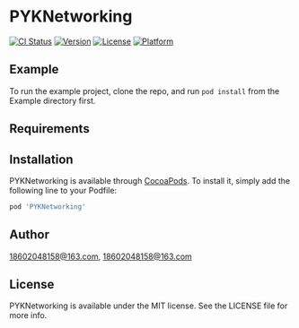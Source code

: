 # PYKNetworking

[![CI Status](https://img.shields.io/travis/18602048158@163.com/PYKNetworking.svg?style=flat)](https://travis-ci.org/18602048158@163.com/PYKNetworking)
[![Version](https://img.shields.io/cocoapods/v/PYKNetworking.svg?style=flat)](https://cocoapods.org/pods/PYKNetworking)
[![License](https://img.shields.io/cocoapods/l/PYKNetworking.svg?style=flat)](https://cocoapods.org/pods/PYKNetworking)
[![Platform](https://img.shields.io/cocoapods/p/PYKNetworking.svg?style=flat)](https://cocoapods.org/pods/PYKNetworking)

## Example

To run the example project, clone the repo, and run `pod install` from the Example directory first.

## Requirements

## Installation

PYKNetworking is available through [CocoaPods](https://cocoapods.org). To install
it, simply add the following line to your Podfile:

```ruby
pod 'PYKNetworking'
```

## Author

18602048158@163.com, 18602048158@163.com

## License

PYKNetworking is available under the MIT license. See the LICENSE file for more info.
